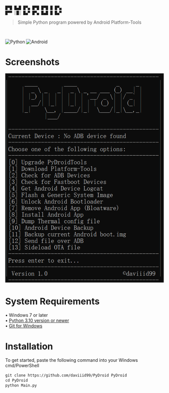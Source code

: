 ```
█▀█ █▄█ █▀▄ █▀█ █▀█ █ █▀▄ 
█▀▀ ░█░ █▄▀ █▀▄ █▄█ █ █▄▀
  ```
  >Simple Python program powered by Android Platform-Tools 
  <br/>

![Python](https://img.shields.io/badge/python-3670A0?style=for-the-badge&logo=python&logoColor=ffdd54)
![Android](https://img.shields.io/badge/Android-3DDC84?style=for-the-badge&logo=android&logoColor=white)

# Screenshots
<img src = "src/screenshot.png">

# System Requirements
• Windows 7 or later<br/>
• <a href="https://www.python.org/downloads/">Python 3.10 version or newer</a><br/>
• <a href="https://github.com/git-for-windows/git/releases/latest">Git for Windows</a>

# Installation
To get started, paste the following command into your Windows cmd/PowerShell
```
git clone https://github.com/daviiid99/PyDroid PyDroid
cd PyDroid
python Main.py
```
